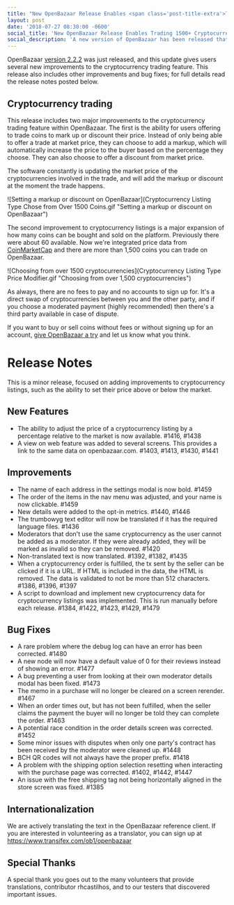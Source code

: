 ```yaml
---
title: "New OpenBazaar Release Enables <span class='post-title-extra'>Trading 1500+ Cryptocurrencies</span>"
layout: post
date: '2018-07-27 08:30:00 -0600'
social_title: 'New OpenBazaar Release Enables Trading 1500+ Cryptocurrencies'
social_description: 'A new version of OpenBazaar has been released that makes several improvements to cryptocurrency trading.'
---
```


OpenBazaar [version 2.2.2](https://github.com/OpenBazaar/openbazaar-desktop/releases/tag/v2.2.2) was just released, and this update gives users several new improvements to the cryptocurrency trading feature. This release also includes other improvements and bug fixes; for full details read the release notes posted below.

## Cryptocurrency trading

This release includes two major improvements to the cryptocurrency trading feature within OpenBazaar.
The first is the ability for users offering to trade coins to mark up or discount their price. Instead of only being able to offer a trade at market price, they can choose to add a markup, which will automatically increase the price to the buyer based on the percentage they choose. They can also choose to offer a discount from market price.

The software constantly is updating the market price of the cryptocurrencies involved in the trade, and will add the markup or discount at the moment the trade happens.

![Setting a markup or discount on OpenBazaar](Cryptocurrency Listing Type Chose from Over 1500 Coins.gif "Setting a markup or discount on OpenBazaar")  


The second improvement to cryptocurrency listings is a major expansion of how many coins can be bought and sold on the platform. Previously there were about 60 available. Now we're integrated price data from [CoinMarketCap](https://coinmarketcap.com/) and there are more than 1,500 coins you can trade on OpenBazaar.  

![Choosing from over 1500 cryptocurrencies](Cryptocurrency Listing Type Price Modifier.gif "Choosing from over 1,500 cryptocurrencies")  

As always, there are no fees to pay and no accounts to sign up for. It's a direct swap of cryptocurrencies between you and the other party, and if you choose a moderated payment (highly recommended) then there's a third party available in case of dispute.

If you want to buy or sell coins without fees or without signing up for an account, [give OpenBazaar a try](https://www.openbazaar.org/download/) and let us know what you think.

# Release Notes

This is a minor release, focused on adding improvements to cryptocurrency listings, such as the ability to set their price above or below the market.

## New Features

* The ability to adjust the price of a cryptocurrency listing by a percentage relative to the market is now available. #1416, #1438
* A view on web feature was added to several screens. This provides a link to the same data on openbazaar.com. #1403, #1413, #1430, #1441
  
## Improvements

* The name of each address in the settings modal is now bold. #1459
* The order of the items in the nav menu was adjusted, and your name is now clickable. #1459
* New details were added to the opt-in metrics. #1440, #1446
* The trumbowyg text editor will now be translated if it has the required language files. #1436
* Moderators that don't use the same cryptocurrency as the user cannot be added as a moderator. If they were already added, they will be marked as invalid so they can be removed. #1420
* Non-translated text is now translated. #1392, #1382, #1435
* When a cryptocurrency order is fulfilled, the tx sent by the seller can be clicked if it is a URL. If HTML is included in the data, the HTML is removed. The data is validated to not be more than 512 characters. #1386, #1396, #1397
* A script to download and implement new cryptocurrency data for cryptocurrency listings was implemented. This is run manually before each release. #1384, #1422, #1423, #1429, #1479
  
## Bug Fixes

* A rare problem where the debug log can have an error has been corrected. #1480
* A new node will now have a default value of 0 for their reviews instead of showing an error. #1477
* A bug preventing a user from looking at their own moderator details modal has been fixed. #1473
* The memo in a purchase will no longer be cleared on a screen rerender. #1467
* When an order times out, but has not been fulfilled, when the seller claims the payment the buyer will no longer be told they can complete the order. #1463
* A potential race condition in the order details screen was corrected. #1452
* Some minor issues with disputes when only one party's contract has been received by the moderator were cleaned up. #1448
* BCH QR codes will not always have the proper prefix. #1418
* A problem with the shipping option selection resetting when interacting with the purchase page was corrected. #1402, #1442, #1447
* An issue with the free shipping tag not being horizontally aligned in the store screen was fixed. #1385
  
## Internationalization

We are actively translating the text in the OpenBazaar reference client. If you are interested in volunteering as a translator, you can sign up at https://www.transifex.com/ob1/openbazaar

## Special Thanks

A special thank you goes out to the many volunteers that provide translations, contributor rhcastilhos, and to our testers that discovered important issues.

